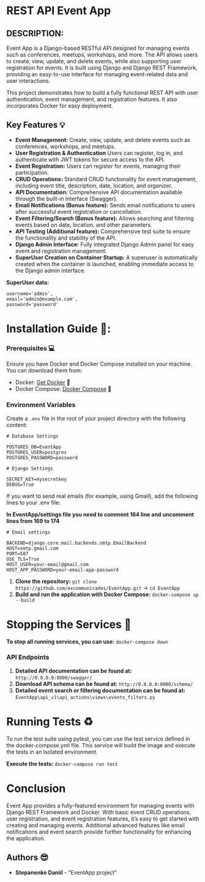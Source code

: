 # REST API Event App

## DESCRIPTION: 

Event App is a Django-based RESTful API designed for managing events such as conferences, meetups, workshops, and more. The API allows users to create, view, update, and delete events, while also supporting user registration for events. It is built using Django and Django REST Framework, providing an easy-to-use interface for managing event-related data and user interactions.

This project demonstrates how to build a fully functional REST API with user authentication, event management, and registration features. It also incorporates Docker for easy deployment.

## Key Features 💡

- **Event Management:** Create, view, update, and delete events such as conferences, workshops, and meetups.
- **User Registration & Authentication** Users can register, log in, and authenticate with JWT tokens for secure access to the API.
- **Event Registration:** Users can register for events, managing their participation.
- **CRUD Operations:** Standard CRUD functionality for event management, including event title, description, date, location, and organizer.
- **API Documentation:** Comprehensive API documentation available through the built-in interface (Swagger).
- **Email Notifications (Bonus feature):** Sends email notifications to users after successful event registration or cancellation.
- **Event Filtering/Search (Bonus feature):** Allows searching and filtering events based on date, location, and other parameters.
- **API Testing (Additional feature):** Comprehensive test suite to ensure the functionality and stability of the API.
- **Django Admin Interface:** Fully integrated Django Admin panel for easy event and registration management.
- **SuperUser Creation on Container Startup:** A superuser is automatically created when the container is launched, enabling immediate access to the Django admin interface.

**SuperUser data:**
```
username='admin',
email='admin@example.com',
password='password'
```


# Installation Guide 📕:

### Prerequisites 💻

Ensure you have Docker and Docker Compose installed on your machine. You can download them from:

- Docker: [Get Docker](https://docs.docker.com/get-docker/) 🐳
- Docker Compose: [Docker Compose](https://docs.docker.com/compose/install/) 🐳

### Environment Variables
Create a `.env` file in the root of your project directory with the following content:
```
# Database Settings

POSTGRES_DB=EventApp
POSTGRES_USER=postgres
POSTGRES_PASSWORD=password

# Django Settings

SECRET_KEY=mysecretkey
DEBUG=True
```
If you want to send real emails (for example, using Gmail), add the following lines to your .env file:

**In EventApp/settings file you need to comment 164 line and uncomment lines from 169 to 174**
```
# Email settings

BACKEND=django.core.mail.backends.smtp.EmailBackend
HOST=smtp.gmail.com
PORT=587
USE_TLS=True
HOST_USER=your-email@gmail.com
HOST_APP_PASSWORD=your-email-app-password
```

1. **Clone the repository:** ```git clone https://github.com/excommunicades/EventApp.git``` -> ```cd EventApp```
2. **Build and run the application with Docker Compose:** ```docker-compose up --build```

# Stopping the Services 🚪


**To stop all running services, you can use:** ```docker-compose down```

### API Endpoints

1. **Detailed API documentation can be found at:** ```http://0.0.0.0:8000/swagger/```
2. **Download API schema can be found at:** ```http://0.0.0.0:8000/schema/```
3. **Detailed event search or filtering documentation can be found at:** ```EventApp\api_v1\api_actions\views\events_filters.py```

# Running Tests ♻️

To run the test suite using pytest, you can use the test service defined in the docker-compose.yml file. This service will build the image and execute the tests in an isolated environment.

**Execute the tests:** ```docker-compose run test```


# Conclusion

Event App provides a fully-featured environment for managing events with Django REST Framework and Docker. With basic event CRUD operations, user registration, and event registration features, it’s easy to get started with creating and managing events. Additional advanced features like email notifications and event search provide further functionality for enhancing the application.

## Authors 😎

- **Stepanenko Daniil** - "EventApp project"